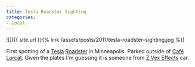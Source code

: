 ```yaml
---
title: Tesla Roadster Sighting
categories:
- Local
---
```


![]({{ site.url }}{% link /assets/posts/2011/tesla-roadster-sighting.jpg %})
  



First spotting of a [Tesla](http://www.teslamotors.com/) [Roadster](http://www.teslamotors.com/roadster) in Minneapolis. Parked outside of [Café Lurcat](http://www.cafelurcat.com/). Given the plates I'm guessing it is someone from [Z.Vex Effects](http://en.wikipedia.org/wiki/Zvex) car.
